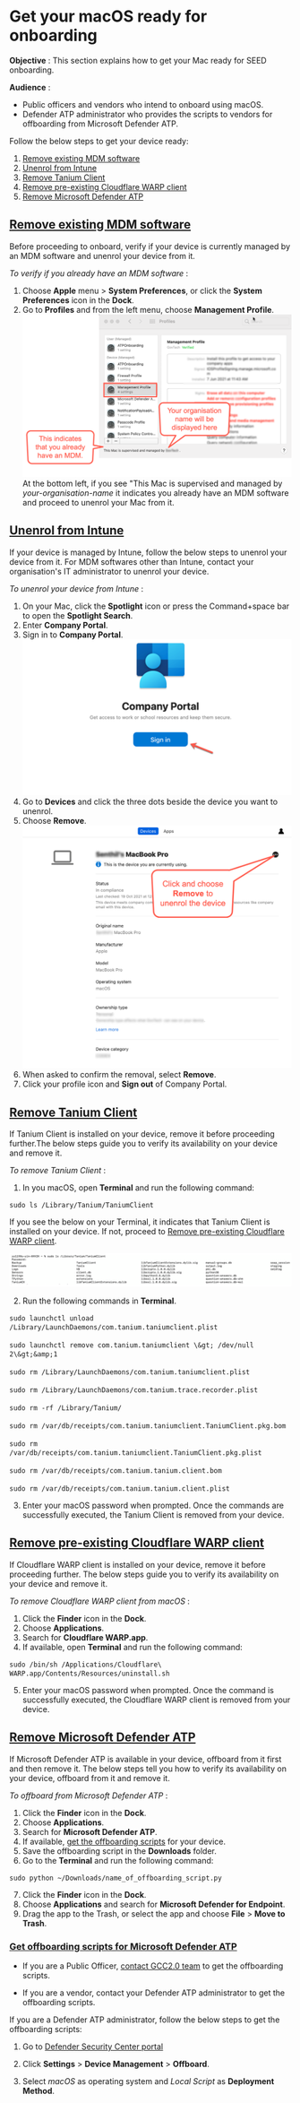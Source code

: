 # Get your macOS ready for onboarding


**Objective** : This section explains how to get your Mac ready for SEED onboarding.

**Audience** :
- Public officers and vendors who intend to onboard using macOS.
- Defender ATP administrator who provides the scripts to vendors for offboarding from Microsoft Defender ATP.


Follow the below steps to get your device ready:
1. [Remove existing MDM software](#remove-existing-mdm-software)
2. [Unenrol from Intune](#unenrol-from-intune)
3. [Remove Tanium Client](#remove-tanium-client)
4. [Remove pre-existing Cloudflare WARP client](#remove-pre-existing-cloudflare-warp-client)
5. [Remove Microsoft Defender ATP](#remove-microsoft-defender-atp)

<!--If you are using a different You must unenroll your device from your existing Mobile Device Management (MDM) software-->

## [Remove existing MDM software](#remove-existing-mdm-software)
Before proceeding to onboard, verify if your device is currently managed by an MDM software and unenrol your device from it.

*To verify if you already have an MDM software* :
1. Choose **Apple** menu > **System Preferences**, or click the **System Preferences** icon in the **Dock**.
2. Go to **Profiles** and from the left menu, choose **Management Profile**.
<kbd>![verify-other-mdm](images/onboarding-for-macos/verify-other-mdm.png)</kbd>
At the bottom left, if you see "This Mac is supervised and managed by *your-organisation-name* it indicates you already have an MDM software and proceed to unenrol your Mac from it.

## [Unenrol from Intune](#unenrol-from-intune)

If your device is managed by Intune, follow the below steps to unenrol your device from it. For MDM softwares other than Intune, contact your organisation's IT administrator to unenrol your device.

*To unenrol your device from Intune* :
1. On your Mac, click the **Spotlight** icon or press the Command+space bar to open the **Spotlight Search**.
2. Enter **Company Portal**.
3. Sign in to **Company Portal**.
<kbd>![sign-in-to-company-portal](images/onboarding-for-macos/sign-in-to-company-portal.png)</kbd>
4. Go to **Devices** and click the three dots beside the device you want to unenrol.
5. Choose **Remove**.
<kbd>![devices](images/onboarding-for-macos/devices-2.png)</kbd>
6. When asked to confirm the removal, select **Remove**.
7. Click your profile icon and **Sign out** of Company Portal.

## [Remove Tanium Client](#remove-tanium-client)
If Tanium Client is installed on your device, remove it before proceeding further.The below steps guide you to verify its availability on your device and remove it.

*To remove Tanium Client* :

1. In you macOS, open **Terminal** and run the following command:

 ```
sudo ls /Library/Tanium/TaniumClient
 ```

If you see the below on your Terminal, it indicates that Tanium Client is installed on your device. If not, proceed to [Remove pre-existing Cloudflare WARP client](#remove-pre-existing-cloudflare-warp-client).

<kbd>![tanium-client](images/clean-up-instructions-macos.png)</kbd>

2. Run the following commands in **Terminal**.

  ```
  sudo launchctl unload /Library/LaunchDaemons/com.tanium.taniumclient.plist

  sudo launchctl remove com.tanium.taniumclient \&gt; /dev/null 2\&gt;&amp;1

  sudo rm /Library/LaunchDaemons/com.tanium.taniumclient.plist

  sudo rm /Library/LaunchDaemons/com.tanium.trace.recorder.plist

  sudo rm -rf /Library/Tanium/

  sudo rm /var/db/receipts/com.tanium.taniumclient.TaniumClient.pkg.bom

  sudo rm /var/db/receipts/com.tanium.taniumclient.TaniumClient.pkg.plist

  sudo rm /var/db/receipts/com.tanium.tanium.client.bom

  sudo rm /var/db/receipts/com.tanium.tanium.client.plist

 ```

3. Enter your macOS password when prompted. Once the commands are successfully executed, the Tanium Client is removed from your device.

## [Remove pre-existing Cloudflare WARP client](#remove-pre-existing-cloudflare-warp-client)
If Cloudflare WARP client is installed on your device, remove it before proceeding further. The below steps guide you to verify its availability on your device and remove it.

*To remove Cloudflare WARP client from macOS* :

1. Click the **Finder** icon in the **Dock**.
2. Choose **Applications**.
3. Search for **Cloudflare WARP.app**.
4. If available, open **Terminal** and run the following command:
  ```
  sudo /bin/sh /Applications/Cloudflare\ WARP.app/Contents/Resources/uninstall.sh
  ```

5. Enter your macOS password when prompted. Once the command is successfully executed, the Cloudflare WARP client is removed from your device.

## [Remove Microsoft Defender ATP](#remove-microsoft-defender-atp)
If Microsoft Defender ATP is available in your device, offboard from it first and then remove it. The below steps tell you how to verify its availability on your device, offboard from it and remove it.

*To offboard from Microsoft Defender ATP* :
1. Click the **Finder** icon in the **Dock**.
2. Choose **Applications**.
3. Search for **Microsoft Defender ATP**.
4. If available, [get the offboarding scripts](#get-offboarding-scripts-for-microsoft-defender-atp) for your device.
5. Save the offboarding script in the **Downloads** folder.
6. Go to the **Terminal** and run the following command:
  ```
  sudo python ~/Downloads/name_of_offboarding_script.py
  ```
7. Click the **Finder** icon in the **Dock**.
8. Choose **Applications** and search for **Microsoft Defender for Endpoint**.
9. Drag the app to the Trash, or select the app and choose **File** > **Move to Trash**.

### [Get offboarding scripts for Microsoft Defender ATP](#get-offboarding-scripts-for-microsoft-defender-atp)

- If you are a Public Officer, [contact GCC2.0 team](gcc2.0_support@tech.gov.sg) to get the offboarding scripts.

- If you are a vendor, contact your Defender ATP administrator to get the offboarding scripts.

If you are a Defender ATP administrator, follow the below steps to get the offboarding scripts:


 1. Go to [Defender Security Center portal](https://securitycenter.windows.com/)

 2. Click **Settings** > **Device Management** > **Offboard**.

 3. Select *macOS* as operating system and *Local Script* as **Deployment Method**.













<!--

## (1) Unenroll your device from existing Mobile Device Management (MDM) software

To check if your device is currently managed by MDM software, please follow the steps below. Note: If any of the points below cannot be verified, your device is not managed by MDM and you can skip the rest of this section.

1. Open System Preferences and verify the existence of a preference pane called &quot;Profiles&quot;.
2. Under &quot;Profiles&quot;, verify the existence of a profile titled &quot;Management Profile&quot;.
3. At the bottom left corner of the &quot;Profiles&quot; pane, verify the existence of a statement saying &quot;This Mac is supervised and managed by \_\_\_\_\_&quot;.

If your device is managed by **Microsoft Intune** , please follow the instructions below to unenroll. For any other MDM software, please contact your organization&#39;s IT administrator to find out how to properly unenroll your device before proceeding to the next section.

1. Open the &quot;Company Portal&quot; app and sign into the Azure AD account that your device is enrolled under. If you are unsure which account this is, please contact your organization&#39;s IT administrator.
2. Click on the &quot;Devices&quot; tab and select the correct device to unenroll.
3. Click on the three dots on the right side of the device name and select &quot;Remove&quot;.
4. Click the human icon on the top right corner to sign out from your account.-->

<!--If you already have Tanium Client on your device, remove it.

To check if the Tanium Client is installed on your device, open the &quot;Terminal&quot; app and run the following command: **sudo ls /Library/Tanium/TaniumClient**. You should see output similar to the following if the client is indeed installed:

![tanium-client](images/clean-up-instructions-macos.png)

If an error is returned saying &quot;No such file or directory&quot;, or if no output is returned, the Tanium Client is not installed on your device and you can skip the rest of this section.

To remove the Tanium Client, open the &quot;Terminal&quot;app and copy the following commands in (you can copy the whole block together), then click &quot;Enter&quot;. Enter your macOS account password when prompted.

```
sudo launchctl unload /Library/LaunchDaemons/com.tanium.taniumclient.plist

sudo launchctl remove com.tanium.taniumclient \&gt; /dev/null 2\&gt;&amp;1

sudo rm /Library/LaunchDaemons/com.tanium.taniumclient.plist

sudo rm /Library/LaunchDaemons/com.tanium.trace.recorder.plist

sudo rm -rf /Library/Tanium/

sudo rm /var/db/receipts/com.tanium.taniumclient.TaniumClient.pkg.bom

sudo rm /var/db/receipts/com.tanium.taniumclient.TaniumClient.pkg.plist

sudo rm /var/db/receipts/com.tanium.tanium.client.bom

sudo rm /var/db/receipts/com.tanium.tanium.client.plist

```

## (3) Remove pre-existing Cloudflare WARP client

To check if the WARP client is already installed, open the &quot;Finder&quot; app and look for an application named &quot;Cloudflare WARP.app&quot;. If this application does not exist, WARP is not installed on your device and you can skip the rest of this section.

To remove the existing WARP client, open the &quot;Terminal&quot;app and copy the following command in, entering your macOS account password when prompted:

sudo /bin/sh /Applications/Cloudflare\ WARP.app/Contents/Resources/uninstall.sh**

## (4) Offboard and uninstall Microsoft Defender ATP

To check if Defender is already installed, open the &quot;Finder&quot; app and look for an application named &quot;Microsoft Defender ATP.app&quot;. If this application does not exist, Defender is not installed on your device and you can skip the rest of this section.

If Defender already exists, follow the steps below to offboard and uninstall it:

1. **Next steps are IMPORTANT** , please do not proceed without offboarding!
2. For **public officers,**** please approach the GCC2.0 team **to request for the specific Defender ATP offboarding script for your OS. For** vendors, please approach your Defender ATP administrator** to obtain your offboarding scripts.
3. Your **administrator** can follow steps a,b &amp; c below to obtain the script.
  1. This script can be found in the [Defender Security Center portal](https://securitycenter.windows.com/).
  2. Go to Settings \&gt; Device management \&gt; Offboarding and select Mac OS as the operating system, with &quot;Local Script&quot; as deployment method.
4. Place the offboarding script in your &quot;Downloads&quot; folder.
5. Open the &quot;Terminal&quot; app and run the following command:

## sudo python ~/Downloads/name\_of\_offboarding\_script.py

1. Open the &quot;Finder&quot; app and navigate to &quot;Applications&quot;. Right click on &quot;Microsoft Defender for Endpoint&quot; and click &quot;Move to Trash&quot;.-->
